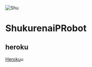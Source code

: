 ![Shu](https://telegra.ph/file/6513527f063c4f00a6806.jpg)
# ShukurenaiPRobot
## heroku
  [Heroku](heroku.com/deploy?template=https://GitHub.com/Sivatheking/ShukurenaiPRobot)u
    
